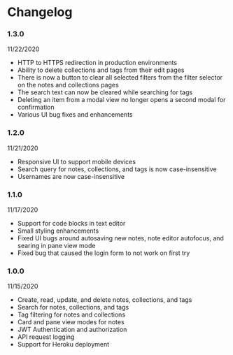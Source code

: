 # Changelog

### 1.3.0
11/22/2020
* HTTP to HTTPS redirection in production environments
* Ability to delete collections and tags from their edit pages
* There is now a button to clear all selected filters from the filter selector on the notes and collections pages
* The search text can now be cleared while searching for tags
* Deleting an item from a modal view no longer opens a second modal for confirmation
* Various UI bug fixes and enhancements

### 1.2.0
11/21/2020
* Responsive UI to support mobile devices
* Search query for notes, collections, and tags is now case-insensitive
* Usernames are now case-insensitive

### 1.1.0
11/17/2020
* Support for code blocks in text editor
* Small styling enhancements
* Fixed UI bugs around autosaving new notes, note editor autofocus, and searing in pane view mode
* Fixed bug that caused the login form to not work on first try

### 1.0.0
11/15/2020
* Create, read, update, and delete notes, collections, and tags
* Search for notes, collections, and tags
* Tag filtering for notes and collections
* Card and pane view modes for notes
* JWT Authentication and authorization
* API request logging
* Support for Heroku deployment